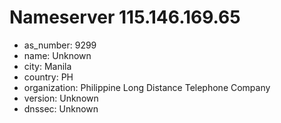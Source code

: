 # Nameserver 115.146.169.65

* as_number: 9299
* name: Unknown
* city: Manila
* country: PH
* organization: Philippine Long Distance Telephone Company
* version: Unknown
* dnssec: Unknown
